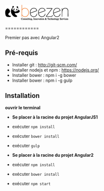 ![BeeZen](./logo.png)

============

  Premier pas avec Angular2
 
## Pré-requis
 * Installer git : http://git-scm.com/ 
 * Installer nodejs et npm : https://nodejs.org/ 
 * Installer bower : npm i -g bower
 * Installer bower : npm i -g gulp
  
## Installation
**ouvrir le terminal**

  * **Se placer à la racine du projet AngularJS1**
  * exécuter <code>npm install</code> 
  * exécuter <code>bower install</code> 
  * exécuter <code>gulp</code>
 
 
  * **Se placer à la racine du projet Angular2**
  * exécuter <code>npm install</code> 
  * exécuter <code>bower install</code> 
  * exécuter <code>npm start</code>